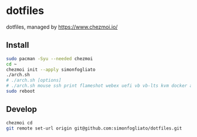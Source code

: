 # dotfiles
dotfiles, managed by https://www.chezmoi.io/

## Install
```bash
sudo pacman -Syu --needed chezmoi
cd ~
chezmoi init --apply simonfogliato
./arch.sh
# ./arch.sh [options]
# ./arch.sh mouse ssh print flameshot webex uefi vb vb-lts kvm docker aws photorec exiftool android github
sudo reboot
```

## Develop
```bash
chezmoi cd
git remote set-url origin git@github.com:simonfogliato/dotfiles.git
```
